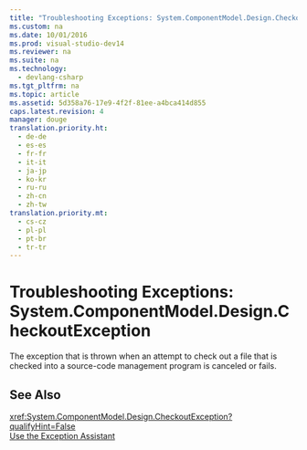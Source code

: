 ```yaml
---
title: "Troubleshooting Exceptions: System.ComponentModel.Design.CheckoutException"
ms.custom: na
ms.date: 10/01/2016
ms.prod: visual-studio-dev14
ms.reviewer: na
ms.suite: na
ms.technology: 
  - devlang-csharp
ms.tgt_pltfrm: na
ms.topic: article
ms.assetid: 5d358a76-17e9-4f2f-81ee-a4bca414d855
caps.latest.revision: 4
manager: douge
translation.priority.ht: 
  - de-de
  - es-es
  - fr-fr
  - it-it
  - ja-jp
  - ko-kr
  - ru-ru
  - zh-cn
  - zh-tw
translation.priority.mt: 
  - cs-cz
  - pl-pl
  - pt-br
  - tr-tr
---
```

# Troubleshooting Exceptions: System.ComponentModel.Design.CheckoutException
The exception that is thrown when an attempt to check out a file that is checked into a source-code management program is canceled or fails.  
  
## See Also  
 <xref:System.ComponentModel.Design.CheckoutException?qualifyHint=False>   
 [Use the Exception Assistant](../Topic/How%20to:%20Use%20the%20Exception%20Assistant.md)